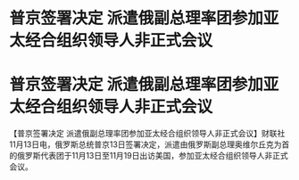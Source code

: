 # 普京签署决定 派遣俄副总理率团参加亚太经合组织领导人非正式会议

# 普京签署决定 派遣俄副总理率团参加亚太经合组织领导人非正式会议

【普京签署决定
派遣俄副总理率团参加亚太经合组织领导人非正式会议】财联社11月13日电，俄罗斯总统普京13日签署决定，派遣由俄罗斯副总理奥维尔丘克为首的俄罗斯代表团于11月13日至11月19日出访美国，参加亚太经合组织领导人非正式会议。

